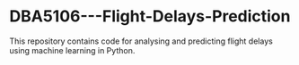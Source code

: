 # DBA5106---Flight-Delays-Prediction
This repository contains code for analysing and predicting flight delays using machine learning in Python.
